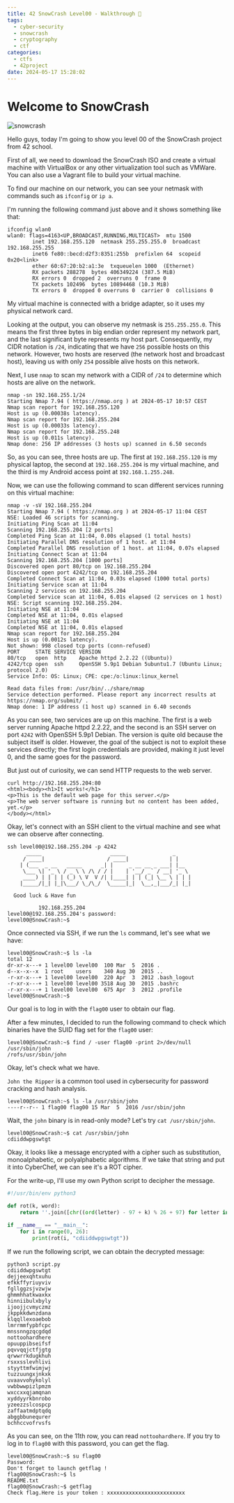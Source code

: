 ```yaml
---
title: 42 SnowCrash Level00 - Walkthrough 🚀
tags:
  - cyber-security
  - snowcrash
  - cryptography
  - ctf
categories:
  - ctfs
  - 42project
date: 2024-05-17 15:28:02
---
```


# Welcome to SnowCrash

![snowcrash](/images/snowcrash.png)

Hello guys, today I'm going to show you level 00 of the SnowCrash project from 42 school.

First of all, we need to download the SnowCrash ISO and create a virtual machine with VirtualBox or any other virtualization tool such as VMWare. You can also use a Vagrant file to build your virtual machine.

To find our machine on our network, you can see your netmask with commands such as `ifconfig` or `ip a`.

I'm running the following command just above and it shows something like that:

```shell
ifconfig wlan0
wlan0: flags=4163<UP,BROADCAST,RUNNING,MULTICAST>  mtu 1500
        inet 192.168.255.120  netmask 255.255.255.0  broadcast 192.168.255.255
        inet6 fe80::becd:d2f3:8351:255b  prefixlen 64  scopeid 0x20<link>
        ether 60:67:20:b2:a1:3e  txqueuelen 1000  (Ethernet)
        RX packets 288278  bytes 406349224 (387.5 MiB)
        RX errors 0  dropped 2  overruns 0  frame 0
        TX packets 102496  bytes 10894468 (10.3 MiB)
        TX errors 0  dropped 0 overruns 0  carrier 0  collisions 0
```

My virtual machine is connected with a bridge adapter, so it uses my physical network card.

Looking at the output, you can observe my netmask is `255.255.255.0`. This means the first three bytes in big endian order represent my network part, and the last significant byte represents my host part. Consequently, my CIDR notation is `/24`, indicating that we have `256` possible hosts on this network. However, two hosts are reserved (the network host and broadcast host), leaving us with only `254` possible alive hosts on this network.

Next, I use `nmap` to scan my network with a CIDR of `/24` to determine which hosts are alive on the network.
```shell
nmap -sn 192.168.255.1/24
Starting Nmap 7.94 ( https://nmap.org ) at 2024-05-17 10:57 CEST
Nmap scan report for 192.168.255.120
Host is up (0.00038s latency).
Nmap scan report for 192.168.255.204
Host is up (0.00033s latency).
Nmap scan report for 192.168.255.248
Host is up (0.011s latency).
Nmap done: 256 IP addresses (3 hosts up) scanned in 6.50 seconds
```

So, as you can see, three hosts are up. The first at `192.168.255.120` is my physical laptop, the second at `192.168.255.204` is my virtual machine, and the third is my Android access point at `192.168.1.255.248`.

Now, we can use the following command to scan different services running on this virtual machine:

```
nmap -v -sV 192.168.255.204
Starting Nmap 7.94 ( https://nmap.org ) at 2024-05-17 11:04 CEST
NSE: Loaded 46 scripts for scanning.
Initiating Ping Scan at 11:04
Scanning 192.168.255.204 [2 ports]
Completed Ping Scan at 11:04, 0.00s elapsed (1 total hosts)
Initiating Parallel DNS resolution of 1 host. at 11:04
Completed Parallel DNS resolution of 1 host. at 11:04, 0.07s elapsed
Initiating Connect Scan at 11:04
Scanning 192.168.255.204 [1000 ports]
Discovered open port 80/tcp on 192.168.255.204
Discovered open port 4242/tcp on 192.168.255.204
Completed Connect Scan at 11:04, 0.03s elapsed (1000 total ports)
Initiating Service scan at 11:04
Scanning 2 services on 192.168.255.204
Completed Service scan at 11:04, 6.01s elapsed (2 services on 1 host)
NSE: Script scanning 192.168.255.204.
Initiating NSE at 11:04
Completed NSE at 11:04, 0.01s elapsed
Initiating NSE at 11:04
Completed NSE at 11:04, 0.01s elapsed
Nmap scan report for 192.168.255.204
Host is up (0.0012s latency).
Not shown: 998 closed tcp ports (conn-refused)
PORT     STATE SERVICE VERSION
80/tcp   open  http    Apache httpd 2.2.22 ((Ubuntu))
4242/tcp open  ssh     OpenSSH 5.9p1 Debian 5ubuntu1.7 (Ubuntu Linux; protocol 2.0)
Service Info: OS: Linux; CPE: cpe:/o:linux:linux_kernel

Read data files from: /usr/bin/../share/nmap
Service detection performed. Please report any incorrect results at https://nmap.org/submit/ .
Nmap done: 1 IP address (1 host up) scanned in 6.40 seconds
```

As you can see, two services are up on this machine. The first is a web server running Apache httpd 2.2.22, and the second is an SSH server on port `4242` with OpenSSH 5.9p1 Debian. The version is quite old because the subject itself is older. However, the goal of the subject is not to exploit these services directly; the first login credentials are provided, making it just level 0, and the same goes for the password.

But just out of curiosity, we can send HTTP requests to the web server.

```shell
curl http://192.168.255.204:80
<html><body><h1>It works!</h1>
<p>This is the default web page for this server.</p>
<p>The web server software is running but no content has been added, yet.</p>
</body></html>
```

Okay, let's connect with an SSH client to the virtual machine and see what we can observe after connecting.

```shell
ssh level00@192.168.255.204 -p 4242
	  _____                      _____               _     
	 / ____|                    / ____|             | |    
	| (___  _ __   _____      _| |     _ __ __ _ ___| |__  
	 \___ \| '_ \ / _ \ \ /\ / / |    | '__/ _` / __| '_ \ 
	 ____) | | | | (_) \ V  V /| |____| | | (_| \__ \ | | |
	|_____/|_| |_|\___/ \_/\_/  \_____|_|  \__,_|___/_| |_|
                                                        
  Good luck & Have fun

          192.168.255.204 
level00@192.168.255.204's password: 
level00@SnowCrash:~$ 
```

Once connected via SSH, if we run the `ls` command, let's see what we have:
```shell
level00@SnowCrash:~$ ls -la
total 12
dr-xr-x---+ 1 level00 level00  100 Mar  5  2016 .
d--x--x--x  1 root    users    340 Aug 30  2015 ..
-r-xr-x---+ 1 level00 level00  220 Apr  3  2012 .bash_logout
-r-xr-x---+ 1 level00 level00 3518 Aug 30  2015 .bashrc
-r-xr-x---+ 1 level00 level00  675 Apr  3  2012 .profile
level00@SnowCrash:~$
```

Our goal is to log in with the `flag00` user to obtain our flag.

After a few minutes, I decided to run the following command to check which binaries have the SUID flag set for the `flag00` user:

```shell
level00@SnowCrash:~$ find / -user flag00 -print 2>/dev/null
/usr/sbin/john
/rofs/usr/sbin/john
```

Okay, let's check what we have.

`John the Ripper` is a common tool used in cybersecurity for password cracking and hash analysis.

```shell
level00@SnowCrash:~$ ls -la /usr/sbin/john 
----r--r-- 1 flag00 flag00 15 Mar  5  2016 /usr/sbin/john
```

Wait, the `john` binary is in read-only mode? Let's try `cat /usr/sbin/john`.

```shell
level00@SnowCrash:~$ cat /usr/sbin/john 
cdiiddwpgswtgt
```

Okay, it looks like a message encrypted with a cipher such as substitution, monoalphabetic, or polyalphabetic algorithms. If we take that string and put it into CyberChef, we can see it's a ROT cipher.

For the write-up, I'll use my own Python script to decipher the message.

```python
#!/usr/bin/env python3

def rot(k, word):
    return ''.join([chr((ord(letter) - 97 + k) % 26 + 97) for letter in word])

if __name__ == "__main__":
    for i in range(0, 26):
        print(rot(i, "cdiiddwpgswtgt"))
```

If we run the following script, we can obtain the decrypted message:

```shell
python3 script.py
cdiiddwpgswtgt
dejjeexqhtxuhu
efkkffyriuyviv
fgllggzsjvzwjw
ghmmhhatkwaxkx
hinniibulxbyly
ijoojjcvmyczmz
jkppkkdwnzdana
klqqllexoaebob
lmrrmmfypbfcpc
mnssnngzqcgdqd
nottoohardhere
opuuppibseifsf
pqvvqqjctfjgtg
qrwwrrkdugkhuh
rsxxsslevhlivi
styyttmfwimjwj
tuzzuungxjnkxk
uvaavvohykolyl
vwbbwwpizlpmzm
wxccxxqjamqnan
xyddyyrkbnrobo
yzeezzslcospcp
zaffaatmdptqdq
abggbbunequrer
bchhccvofrvsfs
```

As you can see, on the 11th row, you can read `nottoohardhere`. If you try to log in to `flag00` with this password, you can get the flag.

```shell
level00@SnowCrash:~$ su flag00
Password: 
Don't forget to launch getflag !
flag00@SnowCrash:~$ ls
README.txt
flag00@SnowCrash:~$ getflag
Check flag.Here is your token : xxxxxxxxxxxxxxxxxxxxxxxxx
```
